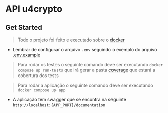 # API u4crypto

## Get Started
> Todo o projeto foi feito e executado sobre o [docker](https://docs.docker.com/get-docker/)
- Lembrar de configurar o arquivo `.env` seguindo o exemplo do arquivo [.env.example](.env.example)

> Para rodar os testes o seguinte comando deve ser executando `docker compose up run-tests` que irá gerar a pasta [coverage](coverage) que estará a cobertura dos tests

> Para rodar a aplicação o seguinte comando deve ser executando `docker compose up app`
- A aplicação tem swagger que se encontra na seguinte `http://localhost:{APP_PORT}/documentation`